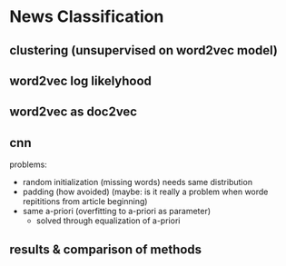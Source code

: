 
# News Classification

## clustering (unsupervised on word2vec model)

## word2vec log likelyhood

## word2vec as doc2vec

## cnn

problems:
- random initialization (missing words) needs same distribution
- padding (how avoided) (maybe: is it really a problem when worde repititions from article beginning)
- same a-priori (overfitting to a-priori as parameter)
    - solved through equalization of a-priori

## results & comparison of methods
